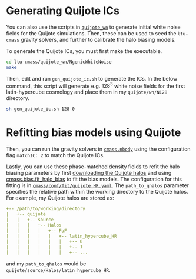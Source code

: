 
Generating Quijote ICs
======================

You can also use the scripts in [`quijote_wn`](../../quijote_wn) to generate initial white noise fields for the Quijote simulations. Then, these can be used to seed the `ltu-cmass` gravity solvers, and further to calibrate the halo biasing models.

To generate the Quijote ICs, you must first make the executable.
```bash
cd ltu-cmass/quijote_wn/NgenicWhiteNoise
make
```
Then, edit and run `gen_quijote_ic.sh` to generate the ICs. In the below command, this script will generate e.g. $128^3$ white noise fields for the first latin-hypercube cosmology and place them in my `quijote/wn/N128` directory.
```bash
sh gen_quijote_ic.sh 128 0
```

Refitting bias models using Quijote
===================================

Then, you can run the gravity solvers in [`cmass.nbody`](../../cmass/nbody) using the configuration flag `matchIC: 2` to match the Quijote ICs. 

Lastly, you can use these phase-matched density fields to refit the halo biasing parameters by first [downloading the Quijote halos](https://quijote-simulations.readthedocs.io/en/latest/halos.html) and using [cmass.bias.fit_halo_bias](../../cmass/bias/fit_halo_bias.py) to fit the bias models. The configuration for this fitting is in [`cmass/conf/fit/quijote_HR.yaml`](../../cmass/conf/fit/quijote_HR.yaml). The `path_to_qhalos` parameter specifies the relative path within the working directory to the Quijote halos. For example, my Quijote halos are stored as:
```yaml
+-- /path/to/working/directory
|   +-- quijote
|   |   +-- source
|   |   |   +-- Halos
|   |   |   |   +-- FoF
|   |   |   |   |   +-- latin_hypercube_HR
|   |   |   |   |   |   +-- 0
|   |   |   |   |   |   +-- 1
|   |   |   |   |   |   +-- ...
```
and my `path_to_qhalos` would be `quijote/source/Halos/latin_hypercube_HR`.
